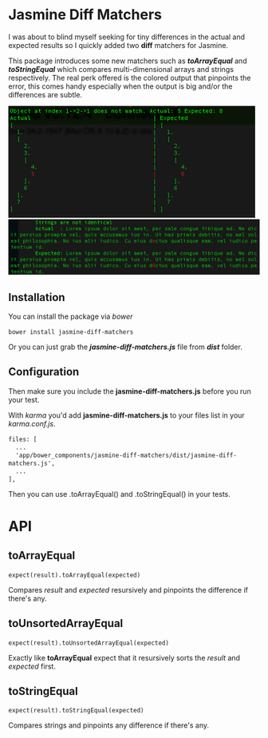 Jasmine Diff Matchers
=================

I was about to blind myself seeking for tiny differences in the actual and expected results so I quickly added two **diff** matchers for Jasmine.

This package introduces some new matchers such as ***toArrayEqual*** and ***toStringEqual*** which compares multi-dimensional arrays and strings respectively. The real perk offered is the colored output that pinpoints the error, this comes handy especially when the output is big and/or the differences are subtle.

![Array test](https://github.com/engina/jasmine-diff-matchers/raw/master/ss_array.png "Array Test")
![String test](https://github.com/engina/jasmine-diff-matchers/raw/master/ss_string.png "String Test")

Installation
--------------
You can install the package via *bower*

    bower install jasmine-diff-matchers
    
Or you can just grab the ***jasmine-diff-matchers.js*** file from ***dist*** folder.

Configuration
------------------
Then make sure you include the **jasmine-diff-matchers.js** before you run your test.

With *karma* you'd add **jasmine-diff-matchers.js** to your files list in your *karma.conf.js*.

    files: [
      ...
      'app/bower_components/jasmine-diff-matchers/dist/jasmine-diff-matchers.js',
      ...
    ],
    
Then you can use .toArrayEqual() and .toStringEqual() in your tests.

API
===

toArrayEqual
-----------------
	expect(result).toArrayEqual(expected)
Compares *result* and *expected* resursively and pinpoints the difference if there's any.

toUnsortedArrayEqual
------------------------------
	expect(result).toUnsortedArrayEqual(expected)
Exactly like **toArrayEqual** expect that it resursively sorts the *result* and *expected* first.

toStringEqual
------------------
	expect(result).toStringEqual(expected)
Compares strings and pinpoints any difference if there's any.